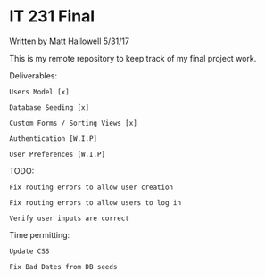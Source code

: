 # IT 231 Final
Written by Matt Hallowell
5/31/17

This is my remote repository to keep track of my final project work.

Deliverables:

    Users Model [x]
  
    Database Seeding [x]
  
    Custom Forms / Sorting Views [x]
  
    Authentication [W.I.P]
  
    User Preferences [W.I.P]


TODO:

    Fix routing errors to allow user creation
  
    Fix routing errors to allow users to log in
  
    Verify user inputs are correct
  
  Time permitting:
  
    Update CSS
    
    Fix Bad Dates from DB seeds
